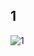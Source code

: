 ## 1 ##
![1](https://user-images.githubusercontent.com/88678440/161708819-17ce734c-11dd-4c00-a438-9db08738cad7.JPG)
